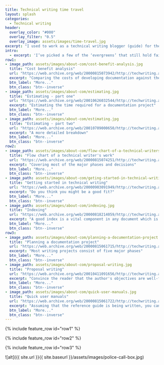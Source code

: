 ```yaml
---
title: Technical writing time travel
layout: splash
categories:
  - Technical writing
header:
  overlay_color: "#000"
  overlay_filter: "0.5"
  overlay_image: assets/images/time-travel.jpg
excerpt: "I used to work as a technical writing blogger (guide) for the sadly-defunct About.com. Courtesy of the [Internet Archive](https://archive.org/), some of those articles are still ‘floating around’."
intro: 
  - excerpt: 'I’ve picked a few of the ‘evergreens’ that still hold fairly true today – don’t expect the links from those pages to take you anywhere sensible, though.'
row1:
- image_path: assets/images/about-com/cost-benefit-analysis.jpg
  title: "Cost benefit analysis"
  url: "https://web.archive.org/web/20000815073942/http://techwriting.about.com/careers/techwriting/library/weekly/aa090398.htm"
  excerpt: "Comparing the costs of developing documentation against the benefits that may be expected"
  btn_label: "More..."
  btn_class: "btn--inverse"
- image_path: assets/images/about-com/estimating.jpg
  title: "Estimating - part one"
  url: "https://web.archive.org/web/20010626032544/http://techwriting.about.com/careers/techwriting/library/weekly/aa020701a.htm"
  excerpt: "Estimating the time required for a documentation project"
  btn_label: "More..."
  btn_class: "btn--inverse"
- image_path: assets/images/about-com/estimating.jpg
  title: "Estimating - part two"
  url: "https://web.archive.org/web/20010709000650/http://techwriting.about.com/careers/techwriting/library/weekly/aa020701b.htm"
  excerpt: "A more detailed breakdown"
  btn_label: "More..."
  btn_class: "btn--inverse"
row2:
- image_path: assets/images/about-com/flow-chart-of-a-technical-writers-work.jpg
  title: "Flow chart of a technical writer's work"
  url: "https://web.archive.org/web/20000815074251/http://techwriting.about.com/careers/techwriting/library/weekly/aa092897.htm"
  excerpt: "Covering most of the major phases and decisions"
  btn_label: "More..."
  btn_class: "btn--inverse"  
- image_path: assets/images/about-com/geting-started-in-technical-writing.jpg
  title: "Getting started in technical writing"
  url: "https://web.archive.org/web/20000903091949/http://techwriting.about.com/careers/techwriting/library/weekly/aa033098.htm"
  excerpt: "Do you think you might be a good fit?"
  btn_label: "More..."
  btn_class: "btn--inverse"
- image_path: assets/images/about-com/indexing.jpg
  title: "Indexing"
  url: "https://web.archive.org/web/20000818214059/http://techwriting.about.com/careers/techwriting/library/weekly/aa011998.htm"
  excerpt: "A good index is a vital component in any document which is more than 20 to 30 pages long"
  btn_label: "More..."
  btn_class: "btn--inverse"
row3:
- image_path: assets/images/about-com/planning-a-documentation-project.jpg
  title: "Planning a documentation project"
  url: "https://web.archive.org/web/20000815061715/http://techwriting.about.com/careers/techwriting/library/weekly/aa071497.htm"
  excerpt: "Most writing projects consist of five major phases"
  btn_label: "More..."
  btn_class: "btn--inverse" 
- image_path: assets/images/about-com/proposal-writing.jpg
  title: "Proposal writing"
  url: "https://web.archive.org/web/20010411091656/http://techwriting.about.com/careers/techwriting/library/weekly/aa022201.htm"
  excerpt: "Convince the reader that the author's objectives are well-founded and worth pursuing"
  btn_label: "More..."
  btn_class: "btn--inverse"  
- image_path: assets/images/about-com/quick-user-manuals.jpg
  title: "Quick user manuals"
  url: "https://web.archive.org/web/20000815061722/http://techwriting.about.com/careers/techwriting/library/weekly/aa092998.htm"
  excerpt: "Assuming that the reference guide is being written, you can create a quick user manual by referring to topics within that document"
  btn_label: "More..."
  btn_class: "btn--inverse"
---
```


{% include feature_row id="row1" %}

{% include feature_row id="row2" %}

{% include feature_row id="row3" %}

![alt]({{ site.url }}{{ site.baseurl }}/assets/images/police-call-box.jpg)